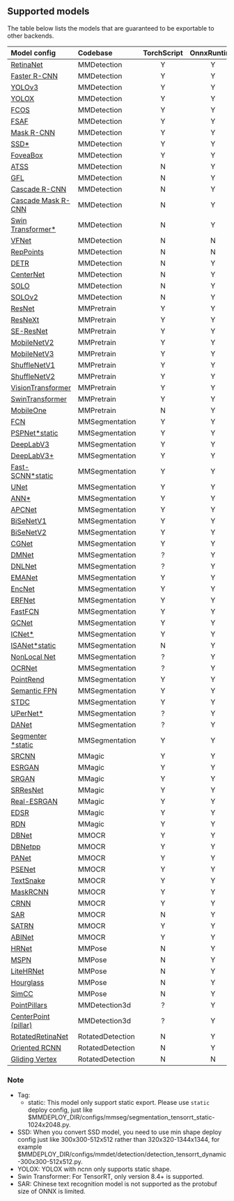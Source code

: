 ## Supported models

The table below lists the models that are guaranteed to be exportable to other backends.

| Model config                                                                                                         | Codebase         | TorchScript | OnnxRuntime | TensorRT | ncnn | PPLNN | OpenVINO | Ascend | RKNN |
| :------------------------------------------------------------------------------------------------------------------- | :--------------- | :---------: | :---------: | :------: | :--: | :---: | :------: | :----: | :--: |
| [RetinaNet](https://github.com/vbti-development/onedl-mmdetection/tree/main/configs/retinanet)                       | MMDetection      |      Y      |      Y      |    Y     |  Y   |   Y   |    Y     |   Y    |  Y   |
| [Faster R-CNN](https://github.com/vbti-development/onedl-mmdetection/tree/main/configs/faster_rcnn)                  | MMDetection      |      Y      |      Y      |    Y     |  Y   |   Y   |    Y     |   Y    |  N   |
| [YOLOv3](https://github.com/vbti-development/onedl-mmdetection/tree/main/configs/yolo)                               | MMDetection      |      Y      |      Y      |    Y     |  Y   |   N   |    Y     |   Y    |  Y   |
| [YOLOX](https://github.com/vbti-development/onedl-mmdetection/tree/main/configs/yolox)                               | MMDetection      |      Y      |      Y      |    Y     |  Y   |   N   |    Y     |   N    |  Y   |
| [FCOS](https://github.com/vbti-development/onedl-mmdetection/tree/main/configs/fcos)                                 | MMDetection      |      Y      |      Y      |    Y     |  Y   |   N   |    Y     |   N    |  N   |
| [FSAF](https://github.com/vbti-development/onedl-mmdetection/tree/main/configs/fsaf)                                 | MMDetection      |      Y      |      Y      |    Y     |  Y   |   Y   |    Y     |   N    |  Y   |
| [Mask R-CNN](https://github.com/vbti-development/onedl-mmdetection/tree/main/configs/mask_rcnn)                      | MMDetection      |      Y      |      Y      |    Y     |  N   |   N   |    Y     |   N    |  N   |
| [SSD](https://github.com/vbti-development/onedl-mmdetection/tree/main/configs/ssd)[\*](#note)                        | MMDetection      |      Y      |      Y      |    Y     |  Y   |   N   |    Y     |   N    |  Y   |
| [FoveaBox](https://github.com/vbti-development/onedl-mmdetection/tree/main/configs/foveabox)                         | MMDetection      |      Y      |      Y      |    N     |  N   |   N   |    Y     |   N    |  N   |
| [ATSS](https://github.com/vbti-development/onedl-mmdetection/tree/main/configs/atss)                                 | MMDetection      |      N      |      Y      |    Y     |  N   |   N   |    Y     |   N    |  N   |
| [GFL](https://github.com/vbti-development/onedl-mmdetection/tree/main/configs/gfl)                                   | MMDetection      |      N      |      Y      |    Y     |  N   |   ?   |    Y     |   N    |  N   |
| [Cascade R-CNN](https://github.com/vbti-development/onedl-mmdetection/tree/main/configs/cascade_rcnn)                | MMDetection      |      N      |      Y      |    Y     |  N   |   Y   |    Y     |   N    |  N   |
| [Cascade Mask R-CNN](https://github.com/vbti-development/onedl-mmdetection/tree/main/configs/cascade_rcnn)           | MMDetection      |      N      |      Y      |    Y     |  N   |   N   |    Y     |   N    |  N   |
| [Swin Transformer](https://github.com/vbti-development/onedl-mmdetection/tree/main/configs/swin)[\*](#note)          | MMDetection      |      N      |      Y      |    Y     |  N   |   N   |    Y     |   N    |  N   |
| [VFNet](https://github.com/vbti-development/onedl-mmdetection/tree/main/configs/vfnet)                               | MMDetection      |      N      |      N      |    N     |  N   |   N   |    Y     |   N    |  N   |
| [RepPoints](https://github.com/vbti-development/onedl-mmdetection/tree/main/configs/reppoints)                       | MMDetection      |      N      |      N      |    Y     |  N   |   ?   |    Y     |   N    |  N   |
| [DETR](https://github.com/vbti-development/onedl-mmdetection/tree/main/configs/detr)                                 | MMDetection      |      N      |      Y      |    Y     |  N   |   ?   |    N     |   N    |  N   |
| [CenterNet](https://github.com/vbti-development/onedl-mmdetection/tree/main/configs/centernet)                       | MMDetection      |      N      |      Y      |    Y     |  N   |   ?   |    Y     |   N    |  N   |
| [SOLO](https://github.com/vbti-development/onedl-mmdetection/tree/main/configs/solo)                                 | MMDetection      |      N      |      Y      |    N     |  N   |   N   |    Y     |   N    |  N   |
| [SOLOv2](https://github.com/vbti-development/onedl-mmdetection/tree/main/configs/solov2)                             | MMDetection      |      N      |      Y      |    N     |  N   |   N   |    Y     |   N    |  N   |
| [ResNet](https://github.com/vbti-development/onedl-mmpretrain/tree/main/configs/resnet)                              | MMPretrain       |      Y      |      Y      |    Y     |  Y   |   Y   |    Y     |   Y    |  Y   |
| [ResNeXt](https://github.com/vbti-development/onedl-mmpretrain/tree/main/configs/resnext)                            | MMPretrain       |      Y      |      Y      |    Y     |  Y   |   Y   |    Y     |   Y    |  Y   |
| [SE-ResNet](https://github.com/vbti-development/onedl-mmpretrain/tree/main/configs/seresnet)                         | MMPretrain       |      Y      |      Y      |    Y     |  Y   |   Y   |    Y     |   Y    |  Y   |
| [MobileNetV2](https://github.com/vbti-development/onedl-mmpretrain/tree/main/configs/mobilenet_v2)                   | MMPretrain       |      Y      |      Y      |    Y     |  Y   |   Y   |    Y     |   Y    |  Y   |
| [MobileNetV3](https://github.com/vbti-development/onedl-mmpretrain/tree/main/configs/mobilenet_v3)                   | MMPretrain       |      Y      |      Y      |    Y     |  Y   |   N   |    Y     |   N    |  N   |
| [ShuffleNetV1](https://github.com/vbti-development/onedl-mmpretrain/tree/main/configs/shufflenet_v1)                 | MMPretrain       |      Y      |      Y      |    Y     |  Y   |   Y   |    Y     |   Y    |  Y   |
| [ShuffleNetV2](https://github.com/vbti-development/onedl-mmpretrain/tree/main/configs/shufflenet_v2)                 | MMPretrain       |      Y      |      Y      |    Y     |  Y   |   Y   |    Y     |   Y    |  Y   |
| [VisionTransformer](https://github.com/vbti-development/onedl-mmpretrain/tree/main/configs/vision_transformer)       | MMPretrain       |      Y      |      Y      |    Y     |  Y   |   ?   |    Y     |   Y    |  N   |
| [SwinTransformer](https://github.com/vbti-development/onedl-mmpretrain/tree/main/configs/swin_transformer)           | MMPretrain       |      Y      |      Y      |    Y     |  N   |   ?   |    N     |   ?    |  N   |
| [MobileOne](https://github.com/vbti-development/onedl-mmpretrain/tree/main/configs/mobileone)                        | MMPretrain       |      N      |      Y      |    Y     |  N   |   N   |    N     |   N    |  N   |
| [FCN](https://github.com/vbti-development/onedl-mmsegmentation/tree/main/configs/fcn)                                | MMSegmentation   |      Y      |      Y      |    Y     |  Y   |   Y   |    Y     |   Y    |  Y   |
| [PSPNet](https://github.com/vbti-development/onedl-mmsegmentation/tree/main/configs/pspnet)[\*static](#note)         | MMSegmentation   |      Y      |      Y      |    Y     |  Y   |   Y   |    Y     |   Y    |  Y   |
| [DeepLabV3](https://github.com/vbti-development/onedl-mmsegmentation/tree/main/configs/deeplabv3)                    | MMSegmentation   |      Y      |      Y      |    Y     |  Y   |   Y   |    Y     |   Y    |  N   |
| [DeepLabV3+](https://github.com/vbti-development/onedl-mmsegmentation/tree/main/configs/deeplabv3plus)               | MMSegmentation   |      Y      |      Y      |    Y     |  Y   |   Y   |    Y     |   Y    |  N   |
| [Fast-SCNN](https://github.com/vbti-development/onedl-mmsegmentation/tree/main/configs/fastscnn)[\*static](#note)    | MMSegmentation   |      Y      |      Y      |    Y     |  N   |   Y   |    Y     |   N    |  Y   |
| [UNet](https://github.com/vbti-development/onedl-mmsegmentation/tree/main/configs/unet)                              | MMSegmentation   |      Y      |      Y      |    Y     |  Y   |   Y   |    Y     |   Y    |  Y   |
| [ANN](https://github.com/vbti-development/onedl-mmsegmentation/tree/main/configs/ann)[\*](#note)                     | MMSegmentation   |      Y      |      Y      |    Y     |  N   |   N   |    N     |   N    |  N   |
| [APCNet](https://github.com/vbti-development/onedl-mmsegmentation/tree/main/configs/apcnet)                          | MMSegmentation   |      Y      |      Y      |    Y     |  Y   |   N   |    N     |   N    |  Y   |
| [BiSeNetV1](https://github.com/vbti-development/onedl-mmsegmentation/tree/main/configs/bisenetv1)                    | MMSegmentation   |      Y      |      Y      |    Y     |  Y   |   N   |    Y     |   N    |  Y   |
| [BiSeNetV2](https://github.com/vbti-development/onedl-mmsegmentation/tree/main/configs/bisenetv2)                    | MMSegmentation   |      Y      |      Y      |    Y     |  Y   |   N   |    Y     |   N    |  N   |
| [CGNet](https://github.com/vbti-development/onedl-mmsegmentation/tree/main/configs/cgnet)                            | MMSegmentation   |      Y      |      Y      |    Y     |  Y   |   N   |    Y     |   N    |  Y   |
| [DMNet](https://github.com/vbti-development/onedl-mmsegmentation/tree/main/configs/dmnet)                            | MMSegmentation   |      ?      |      Y      |    N     |  N   |   N   |    N     |   N    |  N   |
| [DNLNet](https://github.com/vbti-development/onedl-mmsegmentation/tree/main/configs/dnlnet)                          | MMSegmentation   |      ?      |      Y      |    Y     |  Y   |   N   |    Y     |   N    |  N   |
| [EMANet](https://github.com/vbti-development/onedl-mmsegmentation/tree/main/configs/emanet)                          | MMSegmentation   |      Y      |      Y      |    Y     |  N   |   N   |    Y     |   N    |  N   |
| [EncNet](https://github.com/vbti-development/onedl-mmsegmentation/tree/main/configs/encnet)                          | MMSegmentation   |      Y      |      Y      |    Y     |  N   |   N   |    Y     |   N    |  N   |
| [ERFNet](https://github.com/vbti-development/onedl-mmsegmentation/tree/main/configs/erfnet)                          | MMSegmentation   |      Y      |      Y      |    Y     |  Y   |   N   |    Y     |   N    |  Y   |
| [FastFCN](https://github.com/vbti-development/onedl-mmsegmentation/tree/main/configs/fastfcn)                        | MMSegmentation   |      Y      |      Y      |    Y     |  Y   |   N   |    Y     |   N    |  N   |
| [GCNet](https://github.com/vbti-development/onedl-mmsegmentation/tree/main/configs/gcnet)                            | MMSegmentation   |      Y      |      Y      |    Y     |  N   |   N   |    N     |   N    |  N   |
| [ICNet](https://github.com/vbti-development/onedl-mmsegmentation/tree/main/configs/icnet)[\*](#note)                 | MMSegmentation   |      Y      |      Y      |    Y     |  N   |   N   |    Y     |   N    |  N   |
| [ISANet](https://github.com/vbti-development/onedl-mmsegmentation/tree/main/configs/isanet)[\*static](#note)         | MMSegmentation   |      N      |      Y      |    Y     |  N   |   N   |    Y     |   N    |  Y   |
| [NonLocal Net](https://github.com/vbti-development/onedl-mmsegmentation/tree/main/configs/nonlocal_net)              | MMSegmentation   |      ?      |      Y      |    Y     |  Y   |   N   |    Y     |   N    |  N   |
| [OCRNet](https://github.com/vbti-development/onedl-mmsegmentation/tree/main/configs/ocrnet)                          | MMSegmentation   |      ?      |      Y      |    Y     |  Y   |   N   |    Y     |   N    |  Y   |
| [PointRend](https://github.com/vbti-development/onedl-mmsegmentation/tree/main/configs/point_rend)                   | MMSegmentation   |      Y      |      Y      |    Y     |  N   |   N   |    Y     |   N    |  N   |
| [Semantic FPN](https://github.com/vbti-development/onedl-mmsegmentation/tree/main/configs/sem_fpn)                   | MMSegmentation   |      Y      |      Y      |    Y     |  Y   |   N   |    Y     |   N    |  Y   |
| [STDC](https://github.com/vbti-development/onedl-mmsegmentation/tree/main/configs/stdc)                              | MMSegmentation   |      Y      |      Y      |    Y     |  Y   |   N   |    Y     |   N    |  Y   |
| [UPerNet](https://github.com/vbti-development/onedl-mmsegmentation/tree/main/configs/upernet)[\*](#note)             | MMSegmentation   |      ?      |      Y      |    Y     |  N   |   N   |    N     |   N    |  Y   |
| [DANet](https://github.com/vbti-development/onedl-mmsegmentation/tree/main/configs/danet)                            | MMSegmentation   |      ?      |      Y      |    Y     |  N   |   N   |    N     |   N    |  N   |
| [Segmenter](https://github.com/vbti-development/onedl-mmsegmentation/tree/main/configs/segmenter) [\*static](#note)  | MMSegmentation   |      Y      |      Y      |    Y     |  Y   |   N   |    Y     |   N    |  N   |
| [SRCNN](https://github.com/open-mmlab/mmagic/tree/main/configs/srcnn)                                                | MMagic           |      Y      |      Y      |    Y     |  Y   |   Y   |    Y     |   N    |  N   |
| [ESRGAN](https://github.com/open-mmlab/mmagic/tree/main/configs/esrgan)                                              | MMagic           |      Y      |      Y      |    Y     |  Y   |   Y   |    Y     |   N    |  N   |
| [SRGAN](https://github.com/open-mmlab/mmagic/tree/main/configs/srgan_resnet)                                         | MMagic           |      Y      |      Y      |    Y     |  Y   |   Y   |    Y     |   N    |  N   |
| [SRResNet](https://github.com/open-mmlab/mmagic/tree/main/configs/srgan_resnet)                                      | MMagic           |      Y      |      Y      |    Y     |  Y   |   Y   |    Y     |   N    |  N   |
| [Real-ESRGAN](https://github.com/open-mmlab/mmagic/tree/main/configs/real_esrgan)                                    | MMagic           |      Y      |      Y      |    Y     |  Y   |   Y   |    Y     |   N    |  N   |
| [EDSR](https://github.com/open-mmlab/mmagic/tree/main/configs/edsr)                                                  | MMagic           |      Y      |      Y      |    Y     |  Y   |   N   |    Y     |   N    |  N   |
| [RDN](https://github.com/open-mmlab/mmagic/tree/main/configs/rdn)                                                    | MMagic           |      Y      |      Y      |    Y     |  Y   |   Y   |    Y     |   N    |  N   |
| [DBNet](https://github.com/open-mmlab/mmocr/blob/main/configs/textdet/dbnet)                                         | MMOCR            |      Y      |      Y      |    Y     |  Y   |   Y   |    Y     |   Y    |  N   |
| [DBNetpp](https://github.com/open-mmlab/mmocr/blob/main/configs/textdet/dbnetpp)                                     | MMOCR            |      Y      |      Y      |    Y     |  ?   |   ?   |    Y     |   ?    |  N   |
| [PANet](https://github.com/open-mmlab/mmocr/blob/main/configs/textdet/panet)                                         | MMOCR            |      Y      |      Y      |    Y     |  Y   |   ?   |    Y     |   Y    |  N   |
| [PSENet](https://github.com/open-mmlab/mmocr/blob/main/configs/textdet/psenet)                                       | MMOCR            |      Y      |      Y      |    Y     |  Y   |   ?   |    Y     |   Y    |  N   |
| [TextSnake](https://github.com/open-mmlab/mmocr/blob/main/configs/textdet/textsnake)                                 | MMOCR            |      Y      |      Y      |    Y     |  Y   |   ?   |    ?     |   ?    |  N   |
| [MaskRCNN](https://github.com/open-mmlab/mmocr/blob/main/configs/textdet/maskrcnn)                                   | MMOCR            |      Y      |      Y      |    Y     |  ?   |   ?   |    ?     |   ?    |  N   |
| [CRNN](https://github.com/open-mmlab/mmocr/blob/main/configs/textrecog/crnn)                                         | MMOCR            |      Y      |      Y      |    Y     |  Y   |   Y   |    N     |   N    |  N   |
| [SAR](https://github.com/open-mmlab/mmocr/blob/main/configs/textrecog/sar)                                           | MMOCR            |      N      |      Y      |    N     |  N   |   N   |    N     |   N    |  N   |
| [SATRN](https://github.com/open-mmlab/mmocr/blob/main/configs/textrecog/satrn)                                       | MMOCR            |      Y      |      Y      |    Y     |  N   |   N   |    N     |   N    |  N   |
| [ABINet](https://github.com/open-mmlab/mmocr/blob/main/configs/textrecog/abinet)                                     | MMOCR            |      Y      |      Y      |    Y     |  N   |   N   |    N     |   N    |  N   |
| [HRNet](https://mmpose.readthedocs.io/en/latest/model_zoo_papers/backbones.html#hrnet-cvpr-2019)                     | MMPose           |      N      |      Y      |    Y     |  Y   |   N   |    Y     |   N    |  N   |
| [MSPN](https://mmpose.readthedocs.io/en/latest/model_zoo_papers/backbones.html#mspn-arxiv-2019)                      | MMPose           |      N      |      Y      |    Y     |  Y   |   N   |    Y     |   N    |  N   |
| [LiteHRNet](https://mmpose.readthedocs.io/en/latest/model_zoo_papers/backbones.html#litehrnet-cvpr-2021)             | MMPose           |      N      |      Y      |    Y     |  N   |   N   |    Y     |   N    |  N   |
| [Hourglass](https://mmpose.readthedocs.io/en/latest/model_zoo_papers/backbones.html#hourglass-eccv-2016)             | MMPose           |      N      |      Y      |    Y     |  Y   |   N   |    Y     |   N    |  N   |
| [SimCC](https://mmpose.readthedocs.io/en/latest/model_zoo_papers/algorithms.html#simcc-eccv-2022)                    | MMPose           |      N      |      Y      |    Y     |  Y   |   N   |    N     |   N    |  N   |
| [PointPillars](https://github.com/open-mmlab/mmdetection3d/tree/main/configs/pointpillars)                           | MMDetection3d    |      ?      |      Y      |    Y     |  N   |   N   |    Y     |   N    |  N   |
| [CenterPoint (pillar)](https://github.com/open-mmlab/mmdetection3d/tree/main/configs/centerpoint)                    | MMDetection3d    |      ?      |      Y      |    Y     |  N   |   N   |    Y     |   N    |  N   |
| [RotatedRetinaNet](https://github.com/vbti-development/onedl-mmrotate/blob/main/configs/rotated_retinanet/README.md) | RotatedDetection |      N      |      Y      |    Y     |  N   |   N   |    N     |   N    |  N   |
| [Oriented RCNN](https://github.com/vbti-development/onedl-mmrotate/blob/main/configs/oriented_rcnn/README.md)        | RotatedDetection |      N      |      Y      |    Y     |  N   |   N   |    N     |   N    |  N   |
| [Gliding Vertex](https://github.com/vbti-development/onedl-mmrotate/blob/main/configs/gliding_vertex/README.md)      | RotatedDetection |      N      |      N      |    Y     |  N   |   N   |    N     |   N    |  N   |

### Note

- Tag:
  - static: This model only support static export. Please use `static` deploy config, just like $MMDEPLOY_DIR/configs/mmseg/segmentation_tensorrt_static-1024x2048.py.
- SSD: When you convert SSD model, you need to use min shape deploy config just like 300x300-512x512 rather than 320x320-1344x1344, for example $MMDEPLOY_DIR/configs/mmdet/detection/detection_tensorrt_dynamic-300x300-512x512.py.
- YOLOX: YOLOX with ncnn only supports static shape.
- Swin Transformer: For TensorRT, only version 8.4+ is supported.
- SAR: Chinese text recognition model is not supported as the protobuf size of ONNX is limited.
